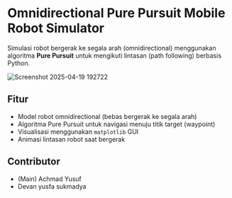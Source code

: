 # Omnidirectional Pure Pursuit Mobile Robot Simulator

Simulasi robot bergerak ke segala arah (omnidirectional) menggunakan algoritma **Pure Pursuit** untuk mengikuti lintasan (path following) berbasis Python.

![Screenshot 2025-04-19 192722](https://github.com/user-attachments/assets/8e6d1791-8b49-4fb8-8cfc-c9691a5eed8b)


## Fitur
- Model robot omnidirectional (bebas bergerak ke segala arah)
- Algoritma Pure Pursuit untuk navigasi menuju titik target (waypoint)
- Visualisasi menggunakan `matplotlib` GUI
- Animasi lintasan robot saat bergerak

## Contributor
- (Main) Achmad Yusuf
- Devan yusfa sukmadya
